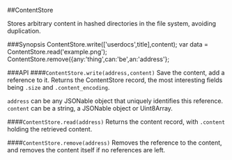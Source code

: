 ##ContentStore

Stores arbitrary content in hashed directories in the file system, avoiding duplication.

###Synopsis
    ContentStore.write(['userdocs',title],content);
    var data = ContentStore.read('example.png');
    ContentStore.remove({any:'thing',can:'be',an:'address'};

###API
####`ContentStore.write(address,content)`
Save the content, add a reference to it. Returns the ContentStore record, the most interesting fields being `.size` and `.content_encoding`.

`address` can be any JSONable object that uniquely identifies this reference.
`content` can be a string, a JSONable object or Uint8Array.

####`ContentStore.read(address)`
Returns the content record, with `.content` holding the retrieved content.

####`ContentStore.remove(address)`
Removes the reference to the content, and removes the content itself if no references are left.
